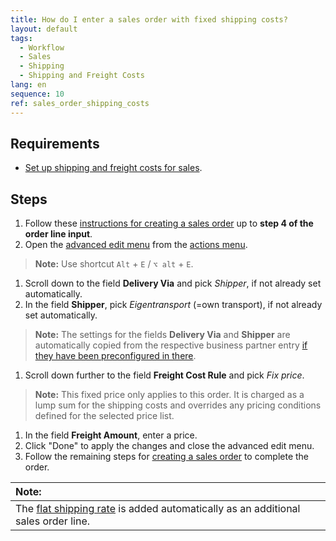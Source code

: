 ```yaml
---
title: How do I enter a sales order with fixed shipping costs?
layout: default
tags:
  - Workflow
  - Sales
  - Shipping
  - Shipping and Freight Costs
lang: en
sequence: 10
ref: sales_order_shipping_costs
---
```


## Requirements
- [Set up shipping and freight costs for sales](Shipping_freight_costs_setup).

## Steps
1. Follow these [instructions for creating a sales order](SalesOrder_recording) up to **step 4 of the order line input**.
1. Open the [advanced edit menu](ViewModes) from the [actions menu](StartAction).
 >**Note:** Use shortcut `Alt` + `E` / `⌥ alt` + `E`.

1. Scroll down to the field **Delivery Via** and pick *Shipper*, if not already set automatically.
1. In the field **Shipper**, pick *Eigentransport* (=own transport), if not already set automatically.
 >**Note:** The settings for the fields **Delivery Via** and **Shipper** are automatically copied from the respective business partner entry [if they have been preconfigured in there](Setup_bpartner_shipping_costs).

1. Scroll down further to the field **Freight Cost Rule** and pick *Fix price*.
 >**Note:** This fixed price only applies to this order. It is charged as a lump sum for the shipping costs and overrides any pricing conditions defined for the selected price list.

1. In the field **Freight Amount**, enter a price.
1. Click "Done" to apply the changes and close the advanced edit menu.
1. Follow the remaining steps for [creating a sales order](SalesOrder_recording) to complete the order.

| **Note:** |
| :--- |
| The [flat shipping rate](Add_product_shipping_costs) is added automatically as an additional sales order line. |
